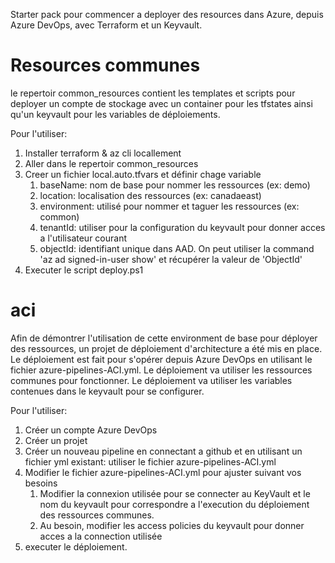 Starter pack pour commencer a deployer des resources dans Azure, depuis Azure DevOps, avec Terraform et un Keyvault.

# Resources communes

le repertoir common_resources contient les templates et scripts pour deployer un compte de stockage avec un container pour les tfstates ainsi qu'un keyvault pour les variables de déploiements.

Pour l'utiliser:
1. Installer terraform & az cli locallement
1. Aller dans le repertoir common_resources
1. Creer un fichier local.auto.tfvars et définir chage variable
    1. baseName: nom de base pour nommer les ressources (ex: demo)
    1. location: localisation des ressources (ex: canadaeast)
    1. environment: utilisé pour nommer et taguer les ressources (ex: common)
    1. tenantId: utiliser pour la configuration du keyvault pour donner acces a l'utilisateur courant
    1. objectId: identifiant unique dans AAD. On peut utiliser la command 'az ad signed-in-user show' et récupérer la valeur de 'ObjectId'
1. Executer le script deploy.ps1

# aci

Afin de démontrer l'utilisation de cette environment de base pour déployer des ressources, un projet de déploiement d'architecture a été mis en place.
Le déploiement est fait pour s'opérer depuis Azure DevOps en utilisant le fichier azure-pipelines-ACI.yml.
Le déploiement va utiliser les ressources communes pour fonctionner.
Le déploiement va utiliser les variables contenues dans le keyvault pour se configurer.

Pour l'utiliser:
1. Créer un compte Azure DevOps
1. Créer un projet
1. Créer un nouveau pipeline en connectant a github et en utilisant un fichier yml existant: utiliser le fichier azure-pipelines-ACI.yml
1. Modifier le fichier azure-pipelines-ACI.yml pour ajuster suivant vos besoins
    1. Modifier la connexion utilisée pour se connecter au KeyVault et le nom du keyvault pour correspondre a l'execution du déploiement des ressources communes.
    1. Au besoin, modifier les access policies du keyvault pour donner acces a la connection utilisée
1. executer le déploiement.